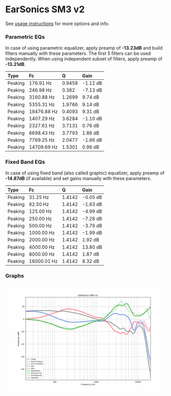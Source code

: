# EarSonics SM3 v2
See [usage instructions](https://github.com/jaakkopasanen/AutoEq#usage) for more options and info.

### Parametric EQs
In case of using parametric equalizer, apply preamp of **-13.23dB** and build filters manually
with these parameters. The first 5 filters can be used independently.
When using independent subset of filters, apply preamp of **-13.21dB**.

| Type    | Fc          |      Q | Gain     |
|:--------|:------------|:-------|:---------|
| Peaking | 176.91 Hz   | 0.9458 | -1.12 dB |
| Peaking | 246.98 Hz   | 0.382  | -7.13 dB |
| Peaking | 3160.88 Hz  | 1.2699 | 9.74 dB  |
| Peaking | 5355.31 Hz  | 1.9766 | 9.14 dB  |
| Peaking | 19476.88 Hz | 0.4093 | 9.31 dB  |
| Peaking | 1407.29 Hz  | 3.6284 | -1.10 dB |
| Peaking | 2327.61 Hz  | 3.7131 | 0.76 dB  |
| Peaking | 6698.43 Hz  | 3.7793 | 1.86 dB  |
| Peaking | 7769.25 Hz  | 2.0477 | -1.66 dB |
| Peaking | 14709.69 Hz | 1.5301 | 0.96 dB  |

### Fixed Band EQs
In case of using fixed band (also called graphic) equalizer, apply preamp of **-14.87dB**
(if available) and set gains manually with these parameters.

| Type    | Fc          |      Q | Gain     |
|:--------|:------------|:-------|:---------|
| Peaking | 31.25 Hz    | 1.4142 | -0.05 dB |
| Peaking | 62.50 Hz    | 1.4142 | -1.63 dB |
| Peaking | 125.00 Hz   | 1.4142 | -4.99 dB |
| Peaking | 250.00 Hz   | 1.4142 | -7.28 dB |
| Peaking | 500.00 Hz   | 1.4142 | -3.79 dB |
| Peaking | 1000.00 Hz  | 1.4142 | -1.99 dB |
| Peaking | 2000.00 Hz  | 1.4142 | 1.92 dB  |
| Peaking | 4000.00 Hz  | 1.4142 | 13.80 dB |
| Peaking | 8000.00 Hz  | 1.4142 | 1.87 dB  |
| Peaking | 16000.01 Hz | 1.4142 | 8.32 dB  |

### Graphs
![](./EarSonics%20SM3%20v2.png)